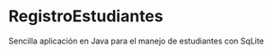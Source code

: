 RegistroEstudiantes
===================

Sencilla aplicación en Java para el manejo de estudiantes con SqLite
